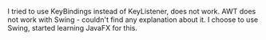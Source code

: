 I tried to use KeyBindings instead of KeyListener, does not work.
AWT does not work with Swing - couldn't find any explanation about it.
I choose to use Swing, started learning JavaFX for this.
